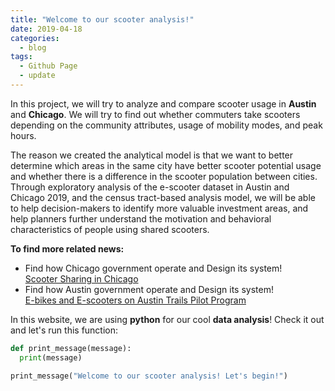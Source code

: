 ```yaml
---
title: "Welcome to our scooter analysis!"
date: 2019-04-18
categories:
  - blog
tags:
  - Github Page
  - update
---
```


In this project, we will try to analyze and compare scooter usage in **Austin** and **Chicago**. We will try to find out whether commuters take scooters depending on the community attributes, usage of mobility modes, and peak hours.

The reason we created the analytical model is that we want to better determine which areas in the same city have better scooter potential usage and whether there is a difference in the scooter population between cities. Through exploratory analysis of the e-scooter dataset in Austin and Chicago 2019, and the census tract-based analysis model, we will be able to help decision-makers to identify more valuable investment areas, and help planners further understand the motivation and behavioral characteristics of people using shared scooters.

**To find more related news:** 
- Find how Chicago government operate and Design its system!  
  [Scooter Sharing in Chicago](https://www.chicago.gov/city/en/depts/cdot/supp_info/escooter-share-pilot-project.html)
- Find how Austin government operate and Design its system!  
  [E-bikes and E-scooters on Austin Trails Pilot Program](https://www.austintexas.gov/page/e-bikes-and-e-scooters-austin-trails-pilot-program)

In this website, we are using **python** for our cool **data analysis**! Check it out and let's run this function:

```python
def print_message(message):
  print(message)

print_message("Welcome to our scooter analysis! Let's begin!")
```


[jekyll-docs]: https://jekyllrb.com/docs/home
[jekyll-gh]: https://github.com/jekyll/jekyll
[jekyll-talk]: https://talk.jekyllrb.com/
